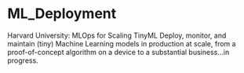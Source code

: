 # ML_Deployment
Harvard University: MLOps for Scaling TinyML
Deploy, monitor, and maintain (tiny) Machine Learning models in production at scale, from a proof-of-concept algorithm on a device to a substantial business...in progress.
